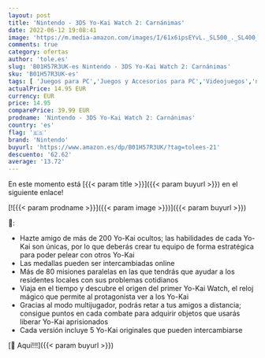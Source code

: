 ```yaml
---
layout: post
title: 'Nintendo - 3DS Yo-Kai Watch 2: Carnánimas'
date: 2022-06-12 19:08:41
image: 'https://m.media-amazon.com/images/I/61x6ipsEYvL._SL500_._SL400_.jpg'
comments: true
category: ofertas
author: 'tole.es'
slug: 'B01H57R3UK-es Nintendo - 3DS Yo-Kai Watch 2: Carnánimas'
sku: 'B01H57R3UK-es'
tags: [ 'Juegos para PC','Juegos y Accesorios para PC','Videojuegos','nintendo','🇪🇸', ]
actualPrice: 14.95 EUR
currency: EUR
price: 14.95
comparePrice: 39.99 EUR
prodname: 'Nintendo - 3DS Yo-Kai Watch 2: Carnánimas'
country: 'es'
flag: '🇪🇸'
brand: 'Nintendo'
buyurl: 'https://www.amazon.es/dp/B01H57R3UK/?tag=tolees-21'
descuento: '62.62'
average: '13.72'
---
```


En este momento está [{{< param title >}}]({{< param buyurl >}}) en el siguiente enlace!

[![{{< param prodname >}}]({{< param image >}})]({{< param buyurl >}})

🔎:

- Hazte amigo de más de 200 Yo-Kai ocultos; las habilidades de cada Yo-Kai son únicas, por lo que deberás crear tu equipo de forma estratégica para poder pelear con otros Yo-Kai
- Las medallas pueden ser intercambiadas online
- Más de 80 misiones paralelas en las que tendrás que ayudar a los residentes locales con sus problemas cotidianos
- Viaja en el tiempo y descubre el origen del primer Yo-Kai Watch, el reloj mágico que permite al protagonista ver a los Yo-Kai
- Gracias al modo multijugador, podrás retar a tus amigos a distancia; consigue puntos en cada combate para adquirir objetos que usarás liberar Yo-Kai aprisionados
- Cada versión incluye 5 Yo-Kai originales que pueden intercambiarse

[🛒 Aquí!!!]({{< param buyurl >}})
